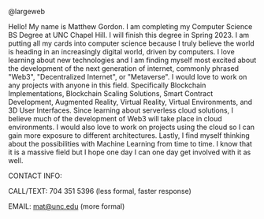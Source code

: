 @largeweb

Hello! My name is Matthew Gordon. I am completing my Computer Science BS Degree at UNC Chapel Hill. I will finish this degree in Spring 2023.
I am putting all my cards into computer science because I truly believe the world is heading in an increasingly digital world, driven by computers. I love learning about new technologies and I am finding myself most excited about the development of the next generation of internet, commonly phrased "Web3", "Decentralized Internet", or "Metaverse". I would love to work on any projects with anyone in this field. Specifically Blockchain Implementations, Blockchain Scaling Solutions, Smart Contract Development, Augmented Reality, Virtual Reality, Virtual Environments, and 3D User Interfaces. Since learning about serverless cloud solutions, I believe much of the development of Web3 will take place in cloud environments. I would also love to work on projects using the cloud so I can gain more exposure to different architectures. Lastly, I find myself thinking about the possibilities with Machine Learning from time to time. I know that it is a massive field but I hope one day I can one day get involved with it as well.

CONTACT INFO:

CALL/TEXT: 704 351 5396 (less formal, faster response)

EMAIL: mat@unc.edu (more formal)
